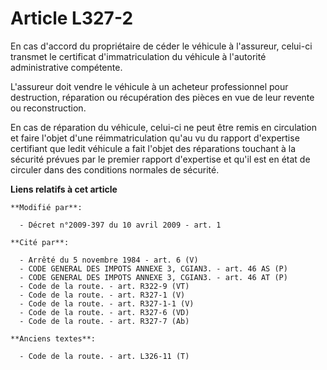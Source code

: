 # Article L327-2

En cas d'accord du propriétaire de céder le véhicule à l'assureur, celui-ci transmet le certificat d'immatriculation du
véhicule             à l'autorité administrative compétente.

L'assureur doit vendre le véhicule à un acheteur professionnel pour destruction, réparation ou récupération des pièces en vue
de leur revente ou reconstruction. 

En cas de réparation du véhicule, celui-ci ne peut être remis en circulation et faire l'objet d'une réimmatriculation qu'au
vu du rapport d'expertise certifiant que ledit véhicule a fait l'objet des réparations touchant à la sécurité prévues par le
premier rapport d'expertise et qu'il est en état de circuler dans des conditions normales de sécurité.

**Liens relatifs à cet article**

	**Modifié par**:

	  - Décret n°2009-397 du 10 avril 2009 - art. 1

	**Cité par**:

	  - Arrêté du 5 novembre 1984 - art. 6 (V)
	  - CODE GENERAL DES IMPOTS ANNEXE 3, CGIAN3. - art. 46 AS (P)
	  - CODE GENERAL DES IMPOTS ANNEXE 3, CGIAN3. - art. 46 AT (P)
	  - Code de la route. - art. R322-9 (VT)
	  - Code de la route. - art. R327-1 (V)
	  - Code de la route. - art. R327-1-1 (V)
	  - Code de la route. - art. R327-6 (VD)
	  - Code de la route. - art. R327-7 (Ab)

	**Anciens textes**:

	  - Code de la route. - art. L326-11 (T)
